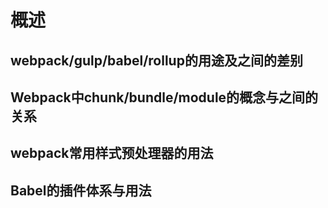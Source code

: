 # 概述

## webpack/gulp/babel/rollup的用途及之间的差别

## Webpack中chunk/bundle/module的概念与之间的关系

## webpack常用样式预处理器的用法

## Babel的插件体系与用法